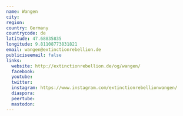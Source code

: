 ```yaml
---
name: Wangen
city:
region:
country: Germany
countrycode: de
latitude: 47.68835835
longitude: 9.81108773831821
email: wangen@extinctionrebellion.de
publiciseemail: false
links:
  website: http://extinctionrebellion.de/og/wangen/
  facebook:
  youtube:
  twitter:
  instagram: https://www.instagram.com/extinctionrebellionwangen/
  diaspora:
  peertube:
  mastodon:
---
```

